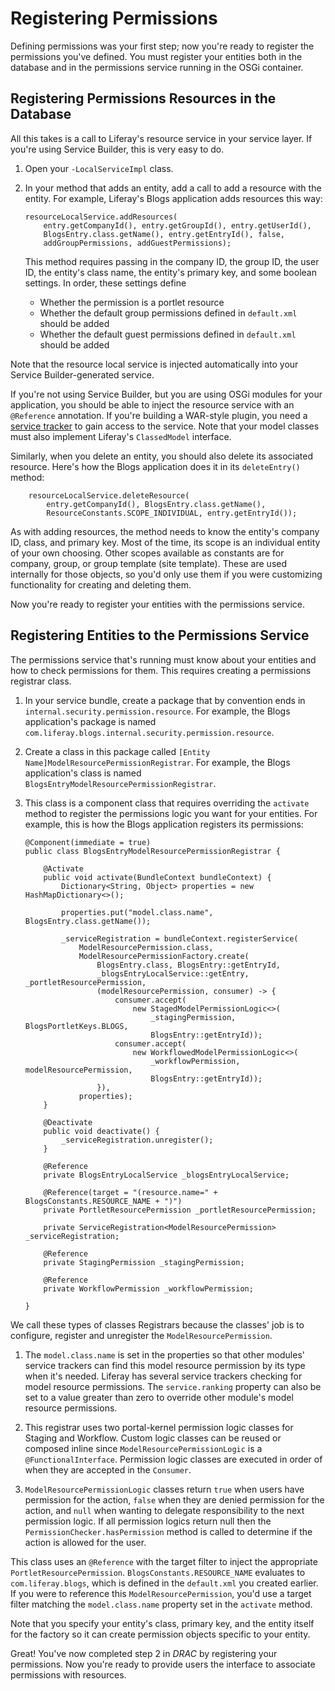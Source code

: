 # Registering Permissions

Defining permissions was your first step; now you're ready to register the
permissions you've defined. You must register your entities both in the database
and in the permissions service running in the OSGi container. 

## Registering Permissions Resources in the Database

All this takes is a call to Liferay's resource service in your service layer. If
you're using Service Builder, this is very easy to do. 

1.  Open your `-LocalServiceImpl` class. 

2.  In your method that adds an entity, add a call to add a resource with the
    entity. For example, Liferay's Blogs application adds resources this way: 
        
		resourceLocalService.addResources(
			entry.getCompanyId(), entry.getGroupId(), entry.getUserId(),
			BlogsEntry.class.getName(), entry.getEntryId(), false,
			addGroupPermissions, addGuestPermissions);

    This method requires passing in the company ID, the group ID, the user ID,
    the entity's class name, the entity's primary key, and some boolean
    settings. In order, these settings define 

    - Whether the permission is a portlet resource
    - Whether the default group permissions defined in `default.xml` should be
      added
    - Whether the default guest permissions defined in `default.xml` should be
      added

Note that the resource local service is injected automatically into your Service
Builder-generated service. 

If you're not using Service Builder, but you are using OSGi modules for your
application, you should be able to inject the resource service with an
`@Reference` annotation. If you're building a WAR-style plugin, you need
a [service tracker](/develop/tutorials/-/knowledge_base/7-1/service-trackers) to
gain access to the service. Note that your model classes must also implement
Liferay's `ClassedModel` interface. 

Similarly, when you delete an entity, you should also delete its associated
resource. Here's how the Blogs application does it in its `deleteEntry()`
method: 

		resourceLocalService.deleteResource(
			entry.getCompanyId(), BlogsEntry.class.getName(),
			ResourceConstants.SCOPE_INDIVIDUAL, entry.getEntryId());

As with adding resources, the method needs to know the entity's company ID,
class, and primary key. Most of the time, its scope is an individual entity of
your own choosing. Other scopes available as constants are for company, group,
or group template (site template). These are used internally for those objects,
so you'd only use them if you were customizing functionality for creating and
deleting them. 

Now you're ready to register your entities with the permissions service. 

## Registering Entities to the Permissions Service

The permissions service that's running must know about your entities and how to
check permissions for them. This requires creating a permissions registrar
class. 

1.  In your service bundle, create a package that by convention ends in
    `internal.security.permission.resource`. For example, the Blogs
    application's package is named
    `com.liferay.blogs.internal.security.permission.resource`. 

2.  Create a class in this package called `[Entity
    Name]ModelResourcePermissionRegistrar`. For example, the Blogs application's
    class is named `BlogsEntryModelResourcePermissionRegistrar`. 

3.  This class is a component class that requires overriding the `activate`
    method to register the permissions logic you want for your entities. For
    example, this is how the Blogs application registers its permissions: 

        @Component(immediate = true)
        public class BlogsEntryModelResourcePermissionRegistrar {

            @Activate
            public void activate(BundleContext bundleContext) {
                Dictionary<String, Object> properties = new HashMapDictionary<>();

                properties.put("model.class.name", BlogsEntry.class.getName());

                _serviceRegistration = bundleContext.registerService(
                    ModelResourcePermission.class,
                    ModelResourcePermissionFactory.create(
                        BlogsEntry.class, BlogsEntry::getEntryId,
                        _blogsEntryLocalService::getEntry, _portletResourcePermission,
                        (modelResourcePermission, consumer) -> {
                            consumer.accept(
                                new StagedModelPermissionLogic<>(
                                    _stagingPermission, BlogsPortletKeys.BLOGS,
                                    BlogsEntry::getEntryId));
                            consumer.accept(
                                new WorkflowedModelPermissionLogic<>(
                                    _workflowPermission, modelResourcePermission,
                                    BlogsEntry::getEntryId));
                        }),
                    properties);
            }

            @Deactivate
            public void deactivate() {
                _serviceRegistration.unregister();
            }

            @Reference
            private BlogsEntryLocalService _blogsEntryLocalService;

            @Reference(target = "(resource.name=" + BlogsConstants.RESOURCE_NAME + ")")
            private PortletResourcePermission _portletResourcePermission;

            private ServiceRegistration<ModelResourcePermission> _serviceRegistration;

            @Reference
            private StagingPermission _stagingPermission;

            @Reference
            private WorkflowPermission _workflowPermission;

        }

We call these types of classes Registrars because the classes' job is to configure, 
register and unregister the `ModelResourcePermission`.

1.  The `model.class.name` is set in the properties so that other modules' service 
    trackers can find this model resource permission by its type when it's needed. 
    Liferay has several service trackers checking for model resource permissions. 
    The `service.ranking` property can also be set to a value greater than zero to 
    override other module's model resource permissions. 

2.  This registrar uses two portal-kernel permission logic classes for Staging
    and Workflow. Custom logic classes can be reused or composed inline since
    `ModelResourcePermissionLogic` is a `@FunctionalInterface`. Permission logic
    classes are executed in order of when they are accepted in the `Consumer`.

3.  `ModelResourcePermissionLogic` classes return `true` when users have
    permission for the action, `false` when they are denied permission for the
    action, and `null` when wanting to delegate responsibility to the next
    permission logic. If all permission logics return null then the
    `PermissionChecker.hasPermission` method is called to determine if the
    action is allowed for the user.

This class uses an `@Reference` with the target filter to inject the appropriate
`PortletResourcePermission`. `BlogsConstants.RESOURCE_NAME` evaluates to
`com.liferay.blogs`, which is defined in the `default.xml` you created earlier.
If you were to reference this `ModelResourcePermission`, you'd use a target filter
matching the `model.class.name` property set in the `activate` method.

Note that you specify your entity's class, primary key, and the entity itself
for the factory so it can create permission objects specific to your entity. 

Great! You've now completed step 2 in *DRAC* by registering your permissions.
Now you're ready to provide users the interface to associate permissions with
resources. 

